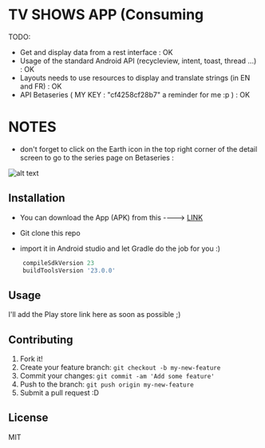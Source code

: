 # TV SHOWS APP (Consuming

TODO: 

- Get and display data from a rest interface : OK
- Usage of the standard Android API (recycleview, intent, toast, thread ...) : OK
- Layouts needs to use resources to display and translate strings (in EN and FR) : OK
- API Betaseries ( MY KEY : "cf4258cf28b7" a reminder for me :p ) : OK

# NOTES

- don't forget to click on the Earth icon in the top right corner of the detail screen to go to the series page on Betaseries :

![alt text](http://s10.postimg.org/j7f4nd1sp/Capture.png "Details view")


## Installation

- You can download the App (APK) from this ----> [LINK](https://drive.google.com/file/d/0B6R1MuyxwurbbVlmX3ZLNXExVUk/view?usp=sharing) 

- Git clone this repo 
- import it in Android studio and let Gradle do the job for you :)

```javascript
    compileSdkVersion 23
    buildToolsVersion '23.0.0'
```

## Usage

I'll add the Play store link here as soon as possible ;)

## Contributing

1. Fork it!
2. Create your feature branch: `git checkout -b my-new-feature`
3. Commit your changes: `git commit -am 'Add some feature'`
4. Push to the branch: `git push origin my-new-feature`
5. Submit a pull request :D

## License

MIT
